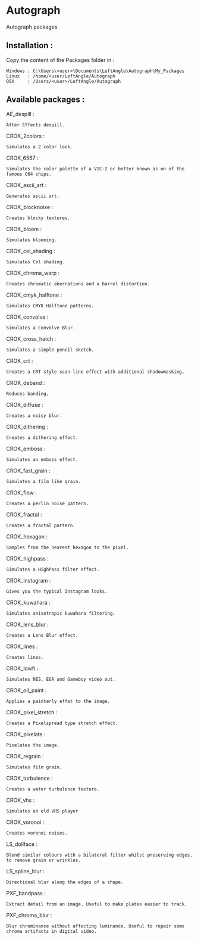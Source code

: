 # Autograph
Autograph packages

## Installation :

Copy the content of the Packages folder in :

	Windows : C:\Users\<user>\Documents\LeftAngle\Autograph\My_Packages
	Linux   : /home/<user/LeftAngle/Autograph
	OSX     : /Users/<user>/LeftAngle/Autograph




## Available packages :

AE_despill :

	After Effects despill.


CROK_2colors : 

	Simulates a 2 color look.


CROK_6567 : 

	Simulates the color palette of a VIC-2 or better known as on of the famous C64 chips.


CROK_ascii_art : 

	Generates ascii art.


CROK_blocknoise : 

	Creates blocky textures.


CROK_bloom : 

	Simulates blooming.


CROK_cel_shading :

	Simulates Cel shading.


CROK_chroma_warp :

	Creates chromatic aberrations and a barrel distortion.


CROK_cmyk_halftone :

	Simulates CMYK Halftone patterns.


CROK_convolve :

	Simulates a Convolve Blur.


CROK_cross_hatch :

	Simulates a simple pencil sketch.


CROK_crt :

	Creates a CRT style scan-line effect with additional shadowmasking.


CROK_deband :

	Reduces banding.


CROK_diffuse :

	Creates a noisy blur.


CROK_dithering :

	Creates a dithering effect.


CROK_emboss :

	Simulates an emboss effect.


CROK_fast_grain :

	Simulates a film like grain.


CROK_flow :

	Creates a perlin noise pattern.


CROK_fractal :

	Creates a fractal pattern.


CROK_hexagon :

	Samples from the nearest hexagon to the pixel.


CROK_highpass :

	Simulates a HighPass filter effect.


CROK_instagram :

	Gives you the typical Instagram looks.


CROK_kuwahara :

	Simulates anisotropic kuwahara filtering.


CROK_lens_blur :

	Creates a Lens Blur effect.


CROK_lines :

	Creates lines.


CROK_lowfi :

	Simulates NES, EGA and Gameboy video out.


CROK_oil_paint :

	Applies a painterly effet to the image.


CROK_pixel_stretch :

	Creates a Pixelspread type stretch effect.


CROK_pixelate :

	Pixelates the image.


CROK_regrain :

	Simulates film grain.


CROK_turbulence :

	Creates a water turbulence texture.


CROK_vhs :

	Simulates an old VHS player


CROK_voronoi :

	Creates voronoi noises.


LS_dollface :

	Blend similar colours with a bilateral filter whilst preserving edges, to remove grain or wrinkles.


LS_spline_blur :

	Directional blur along the edges of a shape.


PXF_bandpass :

	Extract detail from an image. Useful to make plates easier to track.


PXF_chroma_blur :

	Blur chrominance without affecting luminance. Useful to repair some chroma artifacts in digital video.











